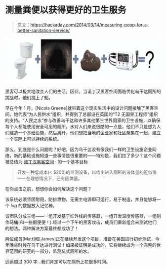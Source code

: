 # 测量粪便以获得更好的卫生服务

> 原文：<https://hackaday.com/2014/03/14/measuring-poop-for-a-better-sanitation-service/>

![poop](img/881a2b234d156bc1ffa2930fd9d96167.png)

黑客可以极大地改变人们的生活。因此，当诺丁汉黑客空间面临优化乌干达厕所的挑战时，他们跳上了船。

早在今年 1 月，[Nicola Greene]就带着这个现实生活中的设计问题接触了黑客空间。她代表“为人民供水”组织，并得到了总部设在英国的“T2 无国界工程师”组织的支持。“人民之水”参与改善乌干达和许多其他第三世界国家的卫生设施，以确保每个人都能使用安全可用的厕所。水对人们来说很酷的一点是，他们不只是想为人们建造一个基础设施，然后离开，他们想把当地的企业家和社区聚集在一起，建立一个实际上可以持续的系统。

那么，到底是什么问题呢？好吧，因为乌干达没有像我们一样的卫生设施企业网络，新的基础设施知道一些事情是很重要的——特别是，我们拉了多少？这个问题被总结为 [诺丁汉黑客空间](http://nottinghack.org.uk/) : 的一个基本目标

> 开发一种低成本(< $200)的监测设备，以给出进入厕所的液体量的近似值——在理想情况下，还有固体量。

在你点击之前，想想你会如何解决这个问题？

该系统必须坚固耐用，防排泄物，无需主电源即可运行，易于制造，并且能够将一个 *log* 的数据放入记忆棒。

该团队分成三组——一组开发基于红外线的传感器，一组开发温度传感器，一组制作马桶(和一些假便便！).经过一个下午的黑客攻击，成员们重新组合来测试他们的想法。两种解决方案最终都成功了！

两位成员[Matt]和[James]正在继续开发这个项目，准备在英国进行初步测试，今年晚些时候在乌干达进行测试！如果被证明是成功的，它将继续成为一个完整的世界范围的研究的一部分，监测坑式厕所的水。

远远超过 300 字…我们肯定可以在厕所上花很多时间。